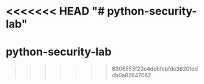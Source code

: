 <<<<<<< HEAD
"# python-security-lab" 
=======
# python-security-lab
>>>>>>> 6306553f23c4debfebfde3620fddcb0a82647062
